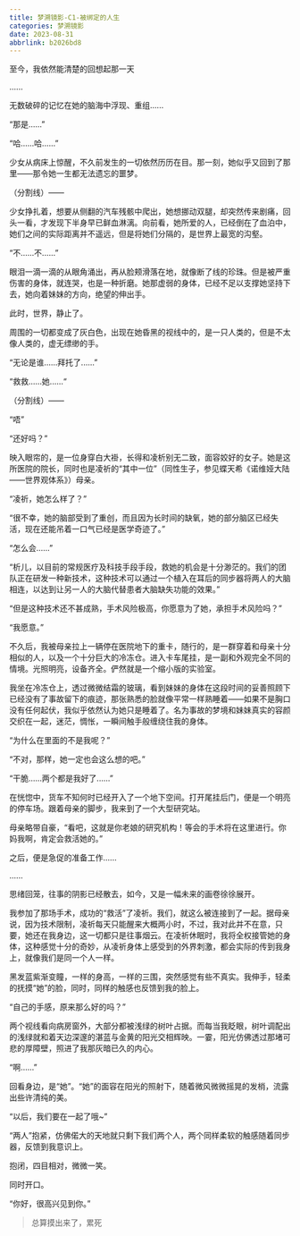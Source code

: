 ```yaml
---
title: 梦溯镜影-C1-被绑定的人生
categories: 梦溯镜影
date: 2023-08-31
abbrlink: b2026bd8
---
```


至今，我依然能清楚的回想起那一天

......

无数破碎的记忆在她的脑海中浮现、重组......

“那是......”

“哈......哈......”

少女从病床上惊醒，不久前发生的一切依然历历在目。那一刻，她似乎又回到了那里——那令她一生都无法遗忘的噩梦。

（分割线）——

少女挣扎着，想要从侧翻的汽车残骸中爬出，她想挪动双腿，却突然传来剧痛，回头一看，才发现下半身早已鲜血淋漓。向前看，她所爱的人，已经倒在了血泊中，她们之间的实际距离并不遥远，但是将她们分隔的，是世界上最宽的沟壑。

“不......不......”

眼泪一滴一滴的从眼角涌出，再从脸颊滑落在地，就像断了线的珍珠。但是被严重伤害的身体，就连哭，也是一种折磨。她那虚弱的身体，已经不足以支撑她坚持下去，她向着妹妹的方向，绝望的伸出手。

此时，世界，静止了。

周围的一切都变成了灰白色，出现在她昏黑的视线中的，是一只人类的，但是不太像人类的，虚无缥缈的手。

“无论是谁......拜托了......”

“救救......她......“

（分割线）——

“唔”

“还好吗？”

映入眼帘的，是一位身穿白大褂，长得和凌析别无二致，面容姣好的女子。她是这所医院的院长，同时也是凌祈的“其中一位”（同性生子，参见蝶天希《诺维娅大陆——世界观体系》）母亲。

“凌祈，她怎么样了？”

“很不幸，她的脑部受到了重创，而且因为长时间的缺氧，她的部分脑区已经失活，现在还能吊着一口气已经是医学奇迹了。”

“怎么会......”

“析儿，以目前的常规医疗及科技手段手段，救她的机会是十分渺茫的。我们的团队正在研发一种新技术，这种技术可以通过一个植入在耳后的同步器将两人的大脑相连，以达到让另一人的大脑代替患者大脑缺失功能的效果。”

“但是这种技术还不甚成熟，手术风险极高，你愿意为了她，承担手术风险吗？”

“我愿意。”

不久后，我被母亲拉上一辆停在医院地下的重卡，随行的，是一群穿着和母亲十分相似的人，以及一个十分巨大的冷冻仓。进入卡车尾挂，是一副和外观完全不同的情境。光照明亮，设备齐全。俨然就是一个缩小版的实验室。

我坐在冷冻仓上，透过微微结霜的玻璃，看到妹妹的身体在这段时间的妥善照顾下已经没有了事故留下的痕迹，那张熟悉的脸就像平常一样熟睡着——如果不是胸口没有任何起伏，我似乎依然认为她只是睡着了。名为事故的梦境和妹妹真实的容颜交织在一起，迷茫，惆怅，一瞬间触手般缠绕住我的身体。

“为什么在里面的不是我呢？”

“不对，那样，她一定也会这么想的吧。”

“干脆......两个都是我好了......”

在恍惚中，货车不知何时已经开入了一个地下空间。打开尾挂后门，便是一个明亮的停车场。跟着母亲的脚步，我来到了一个大型研究站。

母亲略带自豪，“看吧，这就是你老娘的研究机构！等会的手术将在这里进行。你妈我啊，肯定会救活她的。”

之后，便是急促的准备工作......

......

思绪回笼，往事的阴影已经散去，如今，又是一幅未来的画卷徐徐展开。

我参加了那场手术，成功的“救活”了凌祈。我们，就这么被连接到了一起。据母亲说，因为技术限制，凌祈每天只能醒来大概两小时，不过，我对此并不在意，只要，她还在我身边，这一切都只是往事烟云。在凌祈休眠时，我将全权接管她的身体，这种感觉十分的奇妙，从凌祈身体上感受到的外界刺激，都会实际的传到我身上，就像我们是同一个人一样。

黑发蓝紫渐变瞳，一样的身高，一样的三围，突然感觉有些不真实。我伸手，轻柔的抚摸“她”的脸，同时，同样的触感也反馈到我的脸上。

“自己的手感，原来那么好的吗？”

两个视线看向病房窗外，大部分都被浅绿的树叶占据。而每当我眨眼，树叶调配出的浅绿就和着天边深邃的湛蓝与金黄的阳光交相辉映。一霎，阳光仿佛透过那堵可悲的厚障壁，照进了我那灰暗已久的内心。

“啊......”

回看身边，是“她”。“她”的面容在阳光的照射下，随着微风微微摇晃的发梢，流露出些许清纯的美。

“以后，我们要在一起了哦~”

“两人”抱紧，仿佛偌大的天地就只剩下我们两个人，两个同样柔软的触感随着同步器，反馈到我意识上。

抱闭，四目相对，微微一笑。

同时开口。

“你好，很高兴见到你。”

> 总算摸出来了，累死
